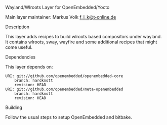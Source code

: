 Wayland/Wlroots Layer for OpenEmbedded/Yocto

Main layer maintainer: Markus Volk <f_l_k@t-online.de>

Description

This layer adds recipes to build wlroots based compositors under wayland.
It contains wlroots, sway, wayfire and some additional recipes that might come useful.

Dependencies

This layer depends on:

    URI: git://github.com/openembedded/openembedded-core
        branch: hardknott
        revision: HEAD
    URI: git://github.com/openembedded/meta-openembedded
        branch: hardknott
        revision: HEAD

Building

Follow the usual steps to setup OpenEmbedded and bitbake.

